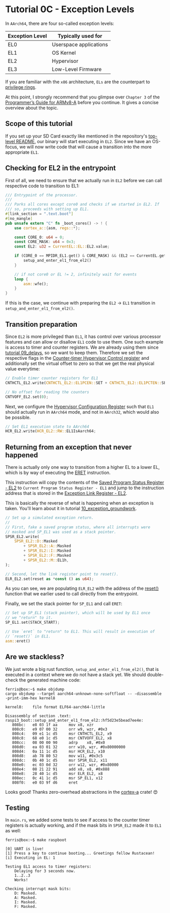 # Tutorial 0C - Exception Levels

In `AArch64`, there are four so-called exception levels:

| Exception Level  | Typically used for |
| ------------- | ------------- |
| EL0 | Userspace applications |
| EL1 | OS Kernel |
| EL2 | Hypervisor |
| EL3 | Low-Level Firmware |

If you are familiar with the `x86` architecture, `ELs` are the counterpart to [privilege rings](https://en.wikipedia.org/wiki/Protection_ring).

At this point, I strongly recommend that you glimpse over `Chapter 3` of the [Programmer’s Guide for ARMv8-A](http://infocenter.arm.com/help/topic/com.arm.doc.den0024a/DEN0024A_v8_architecture_PG.pdf) before you continue.
It gives a concise overview about the topic.

## Scope of this tutorial

If you set up your SD Card exactly like mentioned in the repository's [top-level README](../README.md#prerequisites),
our binary will start executing in `EL2`. Since we have an OS-focus, we will now write code that will cause a transition
into the more appropriate `EL1`.

## Checking for EL2 in the entrypoint

First of all, we need to ensure that we actually run in `EL2` before we can call respective code to transition to EL1:

```rust
/// Entrypoint of the processor.
///
/// Parks all cores except core0 and checks if we started in EL2. If
/// so, proceeds with setting up EL1.
#[link_section = ".text.boot"]
#[no_mangle]
pub unsafe extern "C" fn _boot_cores() -> ! {
    use cortex_a::{asm, regs::*};

    const CORE_0: u64 = 0;
    const CORE_MASK: u64 = 0x3;
    const EL2: u32 = CurrentEL::EL::EL2.value;

    if (CORE_0 == MPIDR_EL1.get() & CORE_MASK) && (EL2 == CurrentEL.get()) {
        setup_and_enter_el1_from_el2()
    }

    // if not core0 or EL != 2, infinitely wait for events
    loop {
        asm::wfe();
    }
}
```

If this is the case, we continue with preparing the `EL2` -> `EL1` transition in `setup_and_enter_el1_from_el2()`.

## Transition preparation

Since `EL2` is more privileged than `EL1`, it has control over various processor features and can allow or disallow
`EL1` code to use them. One such example is access to timer and counter registers. We are already using them since
[tutorial 09_delays](../09_delays/), so we want to keep them. Therefore we set the respective flags in the
[Counter-timer Hypervisor Control register](https://docs.rs/cortex-a/2.4.0/src/cortex_a/regs/cnthctl_el2.rs.html)
and additionally set the virtual offset to zero so that we get the real physical value everytime:

```rust
// Enable timer counter registers for EL1
CNTHCTL_EL2.write(CNTHCTL_EL2::EL1PCEN::SET + CNTHCTL_EL2::EL1PCTEN::SET);

// No offset for reading the counters
CNTVOFF_EL2.set(0);
```

Next, we configure the [Hypervisor Configuration Register](https://docs.rs/cortex-a/2.4.0/src/cortex_a/regs/hcr_el2.rs.html) such that `EL1` should actually run in `AArch64` mode, and not in `AArch32`, which would also be possible.

```rust
// Set EL1 execution state to AArch64
HCR_EL2.write(HCR_EL2::RW::EL1IsAarch64;
```

## Returning from an exception that never happened

There is actually only one way to transition from a higher EL to a lower EL, which is by way of executing
the [ERET](https://docs.rs/cortex-a/2.4.0/src/cortex_a/asm.rs.html#49-62) instruction.

This instruction will copy the contents of the [Saved Program Status Register - EL2](https://docs.rs/cortex-a/2.4.0/src/cortex_a/regs/spsr_el2.rs.html)
to `Current Program Status Register - EL1` and jump to the instruction address that is stored in the [Exception Link Register - EL2](https://docs.rs/cortex-a/2.4.0/src/cortex_a/regs/elr_el2.rs.html).

This is basically the reverse of what is happening when an exception is taken. You'll learn about it in tutorial [10_exception_groundwork](../10_exceptions_groundwork).

```rust
// Set up a simulated exception return.
//
// First, fake a saved program status, where all interrupts were
// masked and SP_EL1 was used as a stack pointer.
SPSR_EL2.write(
    SPSR_EL2::D::Masked
        + SPSR_EL2::A::Masked
        + SPSR_EL2::I::Masked
        + SPSR_EL2::F::Masked
        + SPSR_EL2::M::EL1h,
);

// Second, let the link register point to reset().
ELR_EL2.set(reset as *const () as u64);
```

As you can see, we are populating `ELR_EL2` with the address of the [reset()](raspi3_boot/src/lib.rs#L51) function that we earlier used to call directly from the entrypoint.

Finally, we set the stack pointer for `SP_EL1` and call `ERET`:

```rust
// Set up SP_EL1 (stack pointer), which will be used by EL1 once
// we "return" to it.
SP_EL1.set(STACK_START);

// Use `eret` to "return" to EL1. This will result in execution of
// `reset()` in EL1.
asm::eret()
```

## Are we stackless?

We just wrote a big rust function, `setup_and_enter_el1_from_el2()`, that is executed in a context where we
do not have a stack yet. We should double-check the generated machine code:

```console
ferris@box:~$ make objdump
cargo objdump --target aarch64-unknown-none-softfloat -- -disassemble -print-imm-hex kernel8

kernel8:	file format ELF64-aarch64-little

Disassembly of section .text:
raspi3_boot::setup_and_enter_el1_from_el2::hf5d23e5bead7ee4e:
   808bc:	e8 03 1f aa 	mov	x8, xzr
   808c0:	e9 07 00 32 	orr	w9, wzr, #0x3
   808c4:	09 e1 1c d5 	msr	CNTHCTL_EL2, x9
   808c8:	68 e0 1c d5 	msr	CNTVOFF_EL2, x8
   808cc:	08 00 00 90 	adrp	x8, #0x0
   808d0:	ea 03 01 32 	orr	w10, wzr, #0x80000000
   808d4:	0a 11 1c d5 	msr	HCR_EL2, x10
   808d8:	ab 78 80 52 	mov	w11, #0x3c5
   808dc:	0b 40 1c d5 	msr	SPSR_EL2, x11
   808e0:	ec 03 0d 32 	orr	w12, wzr, #0x80000
   808e4:	08 21 22 91 	add	x8, x8, #0x888
   808e8:	28 40 1c d5 	msr	ELR_EL2, x8
   808ec:	0c 41 1c d5 	msr	SP_EL1, x12
   808f0:	e0 03 9f d6 	eret
```

Looks good! Thanks zero-overhead abstractions in the [cortex-a](https://github.com/rust-embedded/cortex-a) crate! :heart_eyes:

## Testing

In `main.rs`, we added some tests to see if access to the counter timer registers is actually working, and if the mask bits in `SPSR_EL2` made it to `EL1` as well:

```console
ferris@box:~$ make raspboot

[0] UART is live!
[1] Press a key to continue booting... Greetings fellow Rustacean!
[i] Executing in EL: 1

Testing EL1 access to timer registers:
    Delaying for 3 seconds now.
    1..2..3
    Works!

Checking interrupt mask bits:
    D: Masked.
    A: Masked.
    I: Masked.
    F: Masked.
```
